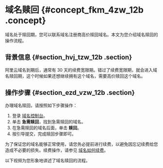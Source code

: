 # 域名赎回 {#concept_fkm_4zw_12b .concept}

域名处于赎回期，您可以联系域名注册商高价赎回域名。本文为您介绍域名赎回的操作流程。

## 背景信息 {#section_hvj_tzw_12b .section}

阿里云域名到期后，通常有 30 天的续费宽限期。错过了续费宽限期，就会进入域名赎回期，这个时候如果还想继续拥有这个域名，需要高价赎回这个域名。

## 操作步骤 {#section_ezd_vzw_12b .section}

办理域名赎回，请按照如下步骤操作：

1.  登录 [域名控制台](https://dc.console.aliyun.com/?spm=a2c1d.8251217.1002.19.7e29eef51CoVFy#/domain/list)。
2.  单击 **急需赎回**，找到急需赎回的域名。
3.  在急需赎回的域名后面，单击 **赎回**。
4.  按引导提交，完成赎回步骤即可。

为了保证您的域名能够正常使用，请您务必提前进行续费，以避免因忘记续费给您造成不必要的损失。续费操作，请参见 [域名如何续费](intl.zh-CN/域名管理/域名续费/域名续费.md#)。

以下视频为您形象地讲述了域名赎回的流程。

  

